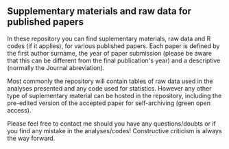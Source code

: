 ## Supplementary materials and raw data for published papers ##

In these repository you can find suplementary materials, raw data and R codes (if it applies), for various published papers. Each paper is defined by the first author surname, the year of paper submission (please be aware that this can be different from the final publication's year) and a descriptive (normally the Journal abreviation).

Most commonly the repository will contain tables of raw data used in the analyses presented and any code used for statistics. However any other type of suplementary material can be hosted in the repository, including the pre-edited version of the accepted paper for self-archiving (green open access).

Please feel free to contact me should you have any questions/doubts or if you find any mistake in the analyses/codes! Constructive criticism is always the way forward.

